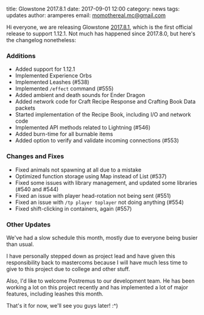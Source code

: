 title: Glowstone 2017.8.1
date: 2017-09-01 12:00
category: news
tags: updates
author: aramperes
email: momothereal.mc@gmail.com

Hi everyone, we are releasing Glowstone [2017.8.1](https://github.com/GlowstoneMC/Glowstone/releases/tag/2017.8.1), which is the first official release to support 1.12.1. Not much has happened since 2017.8.0, but here's the changelog nonetheless:

### Additions
  - Added support for 1.12.1
  - Implemented Experience Orbs
  - Implemented Leashes (#538)
  - Implemented `/effect` command (#555)
  - Added ambient and death sounds for Ender Dragon
  - Added network code for Craft Recipe Response and Crafting Book Data packets
  - Started implementation of the Recipe Book, including I/O and network code
  - Implemented API methods related to Lightning (#546)
  - Added burn-time for all burnable items
  - Added option to verify and validate incoming connections (#553)

### Changes and Fixes
  - Fixed animals not spawning at all due to a mistake
  - Optimized function storage using Map instead of List (#537)
  - Fixed some issues with library management, and updated some libraries (#540 and #544)
  - Fixed an issue with player head-rotation not being sent (#551)
  - Fixed an issue with `/tp player toplayer` not doing anything (#554)
  - Fixed shift-clicking in containers, again (#557)

### Other Updates
We've had a slow schedule this month, mostly due to everyone being busier than usual.

I have personally stepped down as project lead and have given this responsibility back to mastercoms because I will have much less time to give to this project due to college and other stuff.

Also, I'd like to welcome Postremus to our development team. He has been working a lot on this project recently and has implemented a lot of major features, including leashes this month.

That's it for now, we'll see you guys later! :^)
